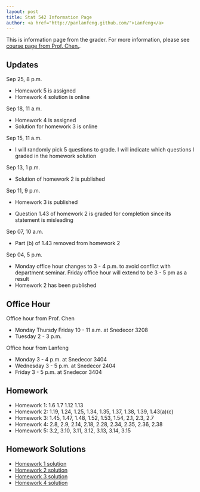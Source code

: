 ```yaml
---
layout: post
title: Stat 542 Information Page
author: <a href="http://panlanfeng.github.com/">Lanfeng</a>
---
```

This is information page from the grader. For more information, please see [course page from Prof. Chen.](http://www.public.iastate.edu/~songchen/ST542-2013.htm).

## Updates
Sep 25, 8 p.m.

 - Homework 5 is assigned
 - Homework 4 solution is online

Sep 18, 11 a.m.  

 - Homework 4 is assigned
 - Solution for homework 3 is online
 
Sep 15, 11 a.m.

 - I will randomly pick 5 questions to grade. I will indicate which questions I graded in the homework solution  

Sep 13, 1 p.m.

 - Solution of homework 2 is published

Sep 11, 9 p.m.
 
 - Homework 3 is published

 - Question 1.43 of homework 2 is graded for completion since its statement is misleading

Sep 07, 10 a.m.

 - Part (b) of 1.43 removed from homework 2


Sep 04, 5 p.m.  

 - Monday office hour changes to 3 - 4 p.m. to avoid conflict with department seminar. Friday office hour will extend to be 3 - 5 pm as a result
 - Homework 2 has been published


## Office Hour
Office hour from Prof. Chen

 - Monday Thursdy Friday 10 - 11 a.m. at Snedecor 3208 
 - Tuesday 2 - 3 p.m.

Office hour from Lanfeng

 - Monday 3 - 4 p.m. at Snedecor 3404
 - Wednesday 3 - 5 p.m. at Snedecor 2404
 - Friday 3 - 5 p.m. at Snedecor 3404

## Homework  
 - Homework 1: 1.6 1.7 1.12 1.13
 - Homework 2: 1.19, 1.24, 1.25, 1.34, 1.35, 1.37, 1.38, 1.39, 1.43(a)(c) 
 - Homework 3: 1.45, 1.47, 1.48, 1.52, 1.53, 1.54, 2.1, 2.3, 2.7
 - Homework 4: 2.8, 2.9, 2.14, 2.18, 2.28, 2.34, 2.35, 2.36, 2.38
 - Homework 5: 3.2, 3.10, 3.11, 3.12, 3.13, 3.14, 3.15
## Homework Solutions
 - [Homework 1 solution](http://www.public.iastate.edu/~pan/doc/stat542/stat542_hw1.pdf)
 - [Homework 2 solution](http://www.public.iastate.edu/~pan/doc/stat542/stat542_hw2.pdf)
 - [Homework 3 solution](http://www.public.iastate.edu/~pan/doc/stat542/stat542_hw3.pdf)
 - [Homework 4 solution](http://www.public.iastate.edu/~pan/doc/stat542/stat542_hw4.pdf)



